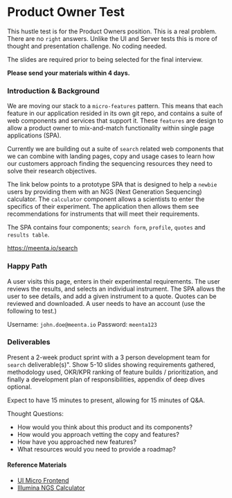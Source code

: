# Product Owner Test
This hustle test is for the Product Owners position. This is a real problem.
There are no `right` answers. Unlike the UI and Server tests this is more of
thought and presentation challenge. No coding needed.

The slides are required prior to being selected for the final interview.

__Please send your materials within 4 days.__

### Introduction & Background
We are moving our stack to a `micro-features` pattern. This means that
each feature in our application resided in its own git repo, and contains
a suite of web components and services that support it. These `features`
are design to allow a product owner to mix-and-match functionality within
single page applications (SPA).

Currently we are building out a suite of `search` related web components
that we can combine with landing pages, copy and usage cases to learn
how our customers approach finding the sequencing resources they need to
solve their research objectives.

The link below points to a prototype SPA that is designed to help a `newbie`
users by providing them with an NGS (Next Generation Sequencing) calculator.
The `calculator` component allows a scientists to enter the specifics of
their experiment. The application then allows them see recommendations for
instruments that will meet their requirements.

The SPA contains four components; `search form`, `profile`, `quotes` and `results table`.

https://meenta.io/search

### Happy Path
A user visits this page, enters in their experimental requirements. The user
reviews the results, and selects an individual instrument. The SPA allows the
user to see details, and add a given instrument to a quote. Quotes can be
reviewed and downloaded. A user needs to have an account (use the following to
test.)

Username: `john.doe@meenta.io` Password: `meenta123`

### Deliverables
Present a 2-week product sprint with a 3 person development team for
`search` deliverable(s)".  Show 5-10 slides showing requirements gathered,
methodology used, OKR/KPR ranking of feature builds / prioritization, and
finally a development plan of responsibilities, appendix of deep dives optional.  

Expect to have 15 minutes to present, allowing for 15 minutes of Q&A.

Thought Questions:
- How would you think about this product and its components?
- How would you approach vetting the copy and features?
- How have you approached new features?
- What resources would you need to provide a roadmap?

#### Reference Materials
- [UI Micro Frontend](https://micro-frontends.org)
- [Illumina NGS Calculator](https://support.illumina.com/downloads/sequencing_coverage_calculator.html)
